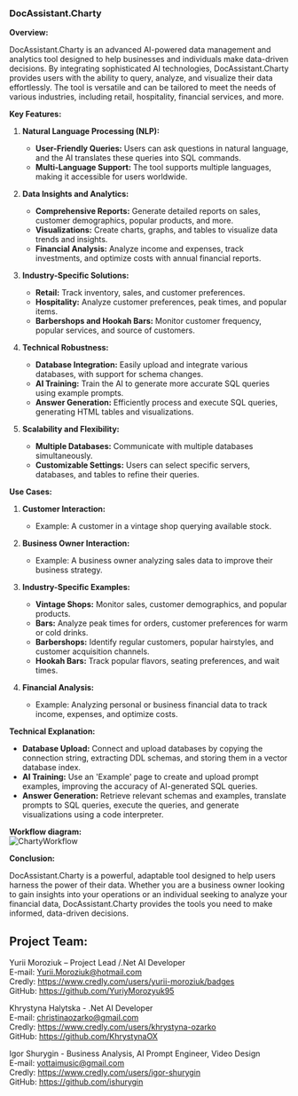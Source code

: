 ### DocAssistant.Charty  
   
**Overview:**  
   
DocAssistant.Charty is an advanced AI-powered data management and analytics tool designed to help businesses and individuals make data-driven decisions. By integrating sophisticated AI technologies, DocAssistant.Charty provides users with the ability to query, analyze, and visualize their data effortlessly. The tool is versatile and can be tailored to meet the needs of various industries, including retail, hospitality, financial services, and more.  
   
**Key Features:**  
   
1. **Natural Language Processing (NLP):**  
   - **User-Friendly Queries:** Users can ask questions in natural language, and the AI translates these queries into SQL commands.  
   - **Multi-Language Support:** The tool supports multiple languages, making it accessible for users worldwide.  
   
2. **Data Insights and Analytics:**  
   - **Comprehensive Reports:** Generate detailed reports on sales, customer demographics, popular products, and more.  
   - **Visualizations:** Create charts, graphs, and tables to visualize data trends and insights.  
   - **Financial Analysis:** Analyze income and expenses, track investments, and optimize costs with annual financial reports.  
   
3. **Industry-Specific Solutions:**  
   - **Retail:** Track inventory, sales, and customer preferences.  
   - **Hospitality:** Analyze customer preferences, peak times, and popular items.  
   - **Barbershops and Hookah Bars:** Monitor customer frequency, popular services, and source of customers.  
   
4. **Technical Robustness:**  
   - **Database Integration:** Easily upload and integrate various databases, with support for schema changes.  
   - **AI Training:** Train the AI to generate more accurate SQL queries using example prompts.  
   - **Answer Generation:** Efficiently process and execute SQL queries, generating HTML tables and visualizations.  
   
5. **Scalability and Flexibility:**  
   - **Multiple Databases:** Communicate with multiple databases simultaneously.  
   - **Customizable Settings:** Users can select specific servers, databases, and tables to refine their queries.  
   
**Use Cases:**  
   
1. **Customer Interaction:**  
   - Example: A customer in a vintage shop querying available stock.  
     
2. **Business Owner Interaction:**  
   - Example: A business owner analyzing sales data to improve their business strategy.  
     
3. **Industry-Specific Examples:**  
   - **Vintage Shops:** Monitor sales, customer demographics, and popular products.  
   - **Bars:** Analyze peak times for orders, customer preferences for warm or cold drinks.  
   - **Barbershops:** Identify regular customers, popular hairstyles, and customer acquisition channels.  
   - **Hookah Bars:** Track popular flavors, seating preferences, and wait times.  
   
4. **Financial Analysis:**  
   - Example: Analyzing personal or business financial data to track income, expenses, and optimize costs.  
   
**Technical Explanation:**  
   
- **Database Upload:** Connect and upload databases by copying the connection string, extracting DDL schemas, and storing them in a vector database index.  
- **AI Training:** Use an 'Example' page to create and upload prompt examples, improving the accuracy of AI-generated SQL queries.  
- **Answer Generation:** Retrieve relevant schemas and examples, translate prompts to SQL queries, execute the queries, and generate visualizations using a code interpreter.

**Workflow diagram:**  
 ![ChartyWorkflow](https://github.com/user-attachments/assets/d815b422-c583-47f8-9f2d-96d269460d04)

 
**Conclusion:**  
   
DocAssistant.Charty is a powerful, adaptable tool designed to help users harness the power of their data. Whether you are a business owner looking to gain insights into your operations or an individual seeking to analyze your financial data, DocAssistant.Charty provides the tools you need to make informed, data-driven decisions.  

## Project Team:  
  

Yurii Moroziuk – Project Lead /.Net AI Developer   
E-mail: Yurii.Moroziuk@hotmail.com  
Credly: https://www.credly.com/users/yurii-moroziuk/badges  
GitHub: https://github.com/YuriyMorozyuk95  
  
Khrystyna Halytska - .Net AI Developer  
E-mail: christinaozarko@gmail.com  
Credly: https://www.credly.com/users/khrystyna-ozarko  
GitHub: https://github.com/KhrystynaOX  

Igor Shurygin - Business Analysis, AI Prompt Engineer, Video Design  
E-mail: yottaimusic@gmail.com  
Credly: https://www.credly.com/users/igor-shurygin  
GitHub: https://github.com/ishurygin
